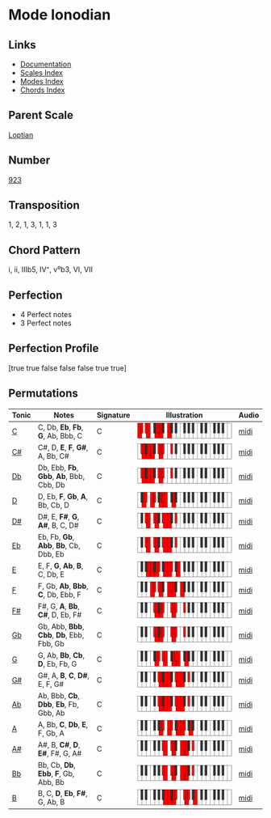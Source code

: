 # Mode Ionodian

## Links

- [Documentation](README.md)
- [Scales Index](Scales.md)
- [Modes Index](Modes.md)
- [Chords Index](Chords.md)

## Parent Scale

[Loptian](ScaleLoptian.md)

## Number

[923](https://ianring.com/musictheory/scales/923)

## Transposition

1, 2, 1, 3, 1, 1, 3

## Chord Pattern

i, ii, IIIb5, IV⁺, v⁰b3, VI, VII

## Perfection

- 4 Perfect notes
- 3 Perfect notes

## Perfection Profile

[true true false false false true true]

## Permutations

| Tonic | Notes | Signature | Illustration | Audio |
|-------|-------|-----------|--------------|-------|
| [C](ModeCNaturalIonodian.md) | C, Db, **Eb**, **Fb**, **G**, Ab, Bbb, C | C | ![CNaturalIonodian](ModeCNaturalIonodian.png) | [midi](https://github.com/edipermadi/music/blob/main/docs/ModeCNaturalIonodian.mid?raw=true) |
| [C#](ModeCSharpIonodian.md) | C#, D, **E**, **F**, **G#**, A, Bb, C# | C | ![CSharpIonodian](ModeCSharpIonodian.png) | [midi](https://github.com/edipermadi/music/blob/main/docs/ModeCSharpIonodian.mid?raw=true) |
| [Db](ModeDFlatIonodian.md) | Db, Ebb, **Fb**, **Gbb**, **Ab**, Bbb, Cbb, Db | C | ![DFlatIonodian](ModeDFlatIonodian.png) | [midi](https://github.com/edipermadi/music/blob/main/docs/ModeDFlatIonodian.mid?raw=true) |
| [D](ModeDNaturalIonodian.md) | D, Eb, **F**, **Gb**, **A**, Bb, Cb, D | C | ![DNaturalIonodian](ModeDNaturalIonodian.png) | [midi](https://github.com/edipermadi/music/blob/main/docs/ModeDNaturalIonodian.mid?raw=true) |
| [D#](ModeDSharpIonodian.md) | D#, E, **F#**, **G**, **A#**, B, C, D# | C | ![DSharpIonodian](ModeDSharpIonodian.png) | [midi](https://github.com/edipermadi/music/blob/main/docs/ModeDSharpIonodian.mid?raw=true) |
| [Eb](ModeEFlatIonodian.md) | Eb, Fb, **Gb**, **Abb**, **Bb**, Cb, Dbb, Eb | C | ![EFlatIonodian](ModeEFlatIonodian.png) | [midi](https://github.com/edipermadi/music/blob/main/docs/ModeEFlatIonodian.mid?raw=true) |
| [E](ModeENaturalIonodian.md) | E, F, **G**, **Ab**, **B**, C, Db, E | C | ![ENaturalIonodian](ModeENaturalIonodian.png) | [midi](https://github.com/edipermadi/music/blob/main/docs/ModeENaturalIonodian.mid?raw=true) |
| [F](ModeFNaturalIonodian.md) | F, Gb, **Ab**, **Bbb**, **C**, Db, Ebb, F | C | ![FNaturalIonodian](ModeFNaturalIonodian.png) | [midi](https://github.com/edipermadi/music/blob/main/docs/ModeFNaturalIonodian.mid?raw=true) |
| [F#](ModeFSharpIonodian.md) | F#, G, **A**, **Bb**, **C#**, D, Eb, F# | C | ![FSharpIonodian](ModeFSharpIonodian.png) | [midi](https://github.com/edipermadi/music/blob/main/docs/ModeFSharpIonodian.mid?raw=true) |
| [Gb](ModeGFlatIonodian.md) | Gb, Abb, **Bbb**, **Cbb**, **Db**, Ebb, Fbb, Gb | C | ![GFlatIonodian](ModeGFlatIonodian.png) | [midi](https://github.com/edipermadi/music/blob/main/docs/ModeGFlatIonodian.mid?raw=true) |
| [G](ModeGNaturalIonodian.md) | G, Ab, **Bb**, **Cb**, **D**, Eb, Fb, G | C | ![GNaturalIonodian](ModeGNaturalIonodian.png) | [midi](https://github.com/edipermadi/music/blob/main/docs/ModeGNaturalIonodian.mid?raw=true) |
| [G#](ModeGSharpIonodian.md) | G#, A, **B**, **C**, **D#**, E, F, G# | C | ![GSharpIonodian](ModeGSharpIonodian.png) | [midi](https://github.com/edipermadi/music/blob/main/docs/ModeGSharpIonodian.mid?raw=true) |
| [Ab](ModeAFlatIonodian.md) | Ab, Bbb, **Cb**, **Dbb**, **Eb**, Fb, Gbb, Ab | C | ![AFlatIonodian](ModeAFlatIonodian.png) | [midi](https://github.com/edipermadi/music/blob/main/docs/ModeAFlatIonodian.mid?raw=true) |
| [A](ModeANaturalIonodian.md) | A, Bb, **C**, **Db**, **E**, F, Gb, A | C | ![ANaturalIonodian](ModeANaturalIonodian.png) | [midi](https://github.com/edipermadi/music/blob/main/docs/ModeANaturalIonodian.mid?raw=true) |
| [A#](ModeASharpIonodian.md) | A#, B, **C#**, **D**, **E#**, F#, G, A# | C | ![ASharpIonodian](ModeASharpIonodian.png) | [midi](https://github.com/edipermadi/music/blob/main/docs/ModeASharpIonodian.mid?raw=true) |
| [Bb](ModeBFlatIonodian.md) | Bb, Cb, **Db**, **Ebb**, **F**, Gb, Abb, Bb | C | ![BFlatIonodian](ModeBFlatIonodian.png) | [midi](https://github.com/edipermadi/music/blob/main/docs/ModeBFlatIonodian.mid?raw=true) |
| [B](ModeBNaturalIonodian.md) | B, C, **D**, **Eb**, **F#**, G, Ab, B | C | ![BNaturalIonodian](ModeBNaturalIonodian.png) | [midi](https://github.com/edipermadi/music/blob/main/docs/ModeBNaturalIonodian.mid?raw=true) |
